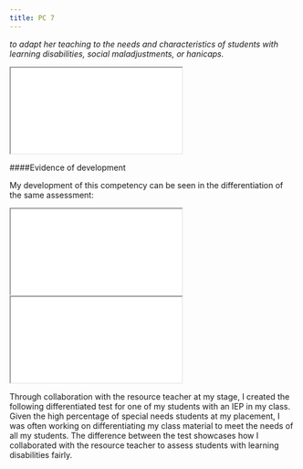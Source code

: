 ```yaml
---
title: PC 7
---
```

*to adapt her teaching to the needs and characteristics of students with
learning disabilities, social maladjustments, or hanicaps.*

<iframe class="lp" src="/pdf/page-7.pdf"></iframe>

####Evidence of development

My development of this competency can be seen in the differentiation of the
same assessment:

<iframe class="lp" src="pdf/remedial-geo-test.pdf"></iframe>
<iframe class="lp" src="pdf/map-test.pdf"></iframe>

Through collaboration with the resource teacher at my stage, I created the
following differentiated test for one of my students with an IEP in my class.
Given the high percentage of special needs students at my placement, I was
often working on differentiating my class material to meet the needs of all my
students. The difference between the test showcases how I collaborated with the
resource teacher to assess students with learning disabilities fairly. 
